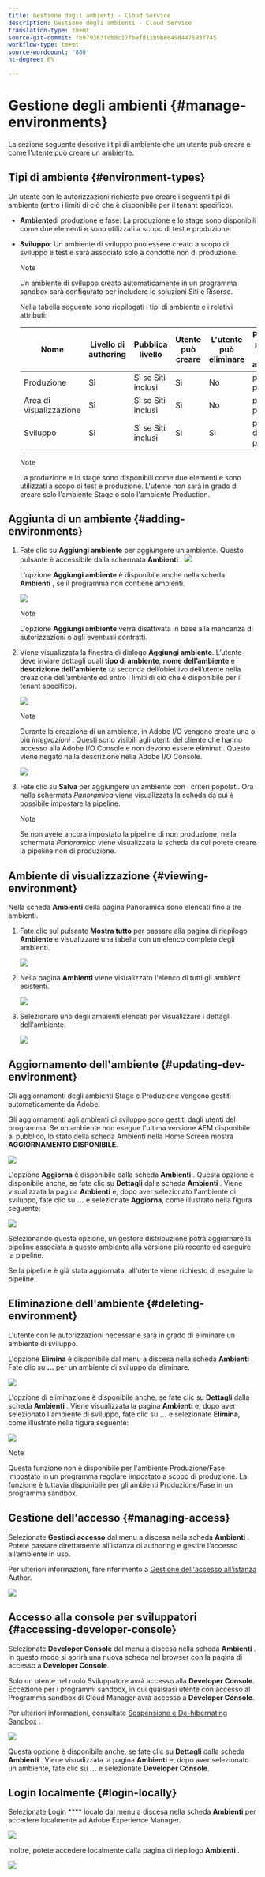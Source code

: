 ```yaml
---
title: Gestione degli ambienti - Cloud Service
description: Gestione degli ambienti - Cloud Service
translation-type: tm+mt
source-git-commit: fb979363fcb8c17fbefd11b9b86498447593f745
workflow-type: tm+mt
source-wordcount: '880'
ht-degree: 6%

---
```



# Gestione degli ambienti {#manage-environments}

La sezione seguente descrive i tipi di ambiente che un utente può creare e come l&#39;utente può creare un ambiente.

## Tipi di ambiente {#environment-types}

Un utente con le autorizzazioni richieste può creare i seguenti tipi di ambiente (entro i limiti di ciò che è disponibile per il tenant specifico).

* **Ambiente**di produzione e fase:
La produzione e lo stage sono disponibili come due elementi e sono utilizzati a scopo di test e produzione.

* **Sviluppo**: Un ambiente di sviluppo può essere creato a scopo di sviluppo e test e sarà associato solo a condotte non di produzione.

   >[!NOTE]
   >Un ambiente di sviluppo creato automaticamente in un programma sandbox sarà configurato per includere le soluzioni Siti e Risorse.

   Nella tabella seguente sono riepilogati i tipi di ambiente e i relativi attributi:

   | Nome | Livello di authoring | Pubblica livello | Utente può creare | L&#39;utente può eliminare | Pipeline che può essere associata all&#39;ambiente |
   |--- |--- |--- |--- |---|---|
   | Produzione | Sì | Sì se Siti inclusi | Sì | No | pipeline di produzione |
   | Area di visualizzazione | Sì | Sì se Siti inclusi | Sì | No | pipeline di produzione |
   | Sviluppo | Sì | Sì se Siti inclusi | Sì | Sì | pipeline non di produzione |

   >[!NOTE]
   >La produzione e lo stage sono disponibili come due elementi e sono utilizzati a scopo di test e produzione.  L&#39;utente non sarà in grado di creare solo l&#39;ambiente Stage o solo l&#39;ambiente Production.

## Aggiunta di un ambiente {#adding-environments}

1. Fate clic su **Aggiungi ambiente** per aggiungere un ambiente. Questo pulsante è accessibile dalla schermata **Ambienti** .
   ![](assets/environments-tab.png)

   L&#39;opzione **Aggiungi ambiente** è disponibile anche nella scheda **Ambienti** , se il programma non contiene ambienti.

   ![](assets/no-environments.png)

   >[!NOTE]
   >L&#39;opzione **Aggiungi ambiente** verrà disattivata in base alla mancanza di autorizzazioni o agli eventuali contratti.

1. Viene visualizzata la finestra di dialogo **Aggiungi ambiente**. L’utente deve inviare dettagli quali **tipo di ambiente**, **nome dell’ambiente** e **descrizione dell’ambiente** (a seconda dell’obiettivo dell’utente nella creazione dell’ambiente ed entro i limiti di ciò che è disponibile per il tenant specifico).

   ![](assets/add-environment2.png)

   >[!NOTE]
   >Durante la creazione di un ambiente, in  Adobe I/O vengono create una o più *integrazioni* . Questi sono visibili agli utenti del cliente che hanno accesso alla  Adobe I/O Console e non devono essere eliminati. Questo viene negato nella descrizione nella  Adobe I/O Console.

   ![](assets/add-environment-image1.png)

1. Fate clic su **Salva** per aggiungere un ambiente con i criteri popolati.  Ora nella schermata *Panoramica* viene visualizzata la scheda da cui è possibile impostare la pipeline.

   >[!NOTE]
   >Se non avete ancora impostato la pipeline di non produzione, nella schermata *Panoramica* viene visualizzata la scheda da cui potete creare la pipeline non di produzione.


## Ambiente di visualizzazione {#viewing-environment}

Nella scheda **Ambienti** della pagina Panoramica sono elencati fino a tre ambienti.

1. Fate clic sul pulsante **Mostra tutto** per passare alla pagina di riepilogo **Ambiente** e visualizzare una tabella con un elenco completo degli ambienti.

   ![](assets/environment-view-1.png)

1. Nella pagina **Ambienti** viene visualizzato l&#39;elenco di tutti gli ambienti esistenti.

   ![](assets/environment-view-2.png)

1. Selezionare uno degli ambienti elencati per visualizzare i dettagli dell&#39;ambiente.

   ![](assets/environment-view-3.png)


## Aggiornamento dell&#39;ambiente {#updating-dev-environment}

Gli aggiornamenti degli ambienti Stage e Produzione vengono gestiti automaticamente da  Adobe.

Gli aggiornamenti agli ambienti di sviluppo sono gestiti dagli utenti del programma. Se un ambiente non esegue l&#39;ultima versione AEM disponibile al pubblico, lo stato della scheda Ambienti nella Home Screen mostra **AGGIORNAMENTO DISPONIBILE**.

![](assets/environ-update.png)


L&#39;opzione **Aggiorna** è disponibile dalla scheda **Ambienti** .
Questa opzione è disponibile anche, se fate clic su **Dettagli** dalla scheda **Ambienti** . Viene visualizzata la pagina **Ambienti** e, dopo aver selezionato l&#39;ambiente di sviluppo, fate clic su **...** e selezionate **Aggiorna**, come illustrato nella figura seguente:

![](assets/environ-update2.png)

Selezionando questa opzione, un gestore distribuzione potrà aggiornare la pipeline associata a questo ambiente alla versione più recente ed eseguire la pipeline.

Se la pipeline è già stata aggiornata, all&#39;utente viene richiesto di eseguire la pipeline.

## Eliminazione dell&#39;ambiente {#deleting-environment}

L&#39;utente con le autorizzazioni necessarie sarà in grado di eliminare un ambiente di sviluppo.

L&#39;opzione **Elimina** è disponibile dal menu a discesa nella scheda **Ambienti** . Fate clic su **...** per un ambiente di sviluppo da eliminare.

![](assets/environ-delete.png)

L&#39;opzione di eliminazione è disponibile anche, se fate clic su **Dettagli** dalla scheda **Ambienti** . Viene visualizzata la pagina **Ambienti** e, dopo aver selezionato l&#39;ambiente di sviluppo, fate clic su **...** e selezionate **Elimina**, come illustrato nella figura seguente:

![](assets/environ-delete2.png)


>[!NOTE]
>
>Questa funzione non è disponibile per l&#39;ambiente Produzione/Fase impostato in un programma regolare impostato a scopo di produzione. La funzione è tuttavia disponibile per gli ambienti Produzione/Fase in un programma sandbox.

## Gestione dell&#39;accesso {#managing-access}

Selezionate **Gestisci accesso** dal menu a discesa nella scheda **Ambienti** . Potete passare direttamente all’istanza di authoring e gestire l’accesso all’ambiente in uso.

Per ulteriori informazioni, fare riferimento a [Gestione dell&#39;accesso all&#39;istanza](/help/onboarding/getting-access-to-aem-in-cloud/navigation.md#manage-access-aem) Author.

![](assets/environ-access.png)


## Accesso alla console per sviluppatori {#accessing-developer-console}

Selezionate **Developer Console** dal menu a discesa nella scheda **Ambienti** . In questo modo si aprirà una nuova scheda nel browser con la pagina di accesso a **Developer Console**.

Solo un utente nel ruolo Sviluppatore avrà accesso alla **Developer Console**. Eccezione per i programmi sandbox, in cui qualsiasi utente con accesso al Programma sandbox di Cloud Manager avrà accesso a **Developer Console**.

Per ulteriori informazioni, consultate [Sospensione e De-hibernating Sandbox](https://docs.adobe.com/content/help/en/experience-manager-cloud-service/onboarding/getting-access/cloud-service-programs/sandbox-programs.html#hibernating-introduction) .


![](assets/environ-devconsole.png)

Questa opzione è disponibile anche, se fate clic su **Dettagli** dalla scheda **Ambienti** . Viene visualizzata la pagina **Ambienti** e, dopo aver selezionato un ambiente, fate clic su **...** e selezionate **Developer Console**.

## Login localmente {#login-locally}

Selezionate Login **** locale dal menu a discesa nella scheda **Ambienti** per accedere localmente ad Adobe Experience Manager.

![](assets/environ-login-locally.png)

Inoltre, potete accedere localmente dalla pagina di riepilogo **Ambienti** .

![](assets/environ-login-locally-2.png)

